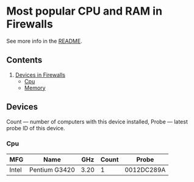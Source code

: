 Most popular CPU and RAM in Firewalls
=====================================

See more info in the [README](https://github.com/linuxhw/DMI).

Contents
--------

1. [ Devices in Firewalls ](#devices)
   * [ Cpu ](#cpu)
   * [ Memory ](#memory)

Devices
-------

Count  — number of computers with this device installed,
Probe  — latest probe ID of this device.

### Cpu

| MFG        | Name                             | GHz  | Count | Probe      |
|------------|----------------------------------|------|-------|------------|
| Intel      | Pentium G3420                    | 3.20 | 1     | 0012DC289A |

